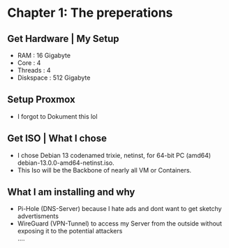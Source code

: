 # Chapter 1: The preperations 
## Get Hardware   | My Setup <br>
- RAM        : 16 Gigabyte<br>
- Core       : 4<br>
- Threads    : 4<br>
- Diskspace  : 512 Gigabyte <br>

## Setup Proxmox
- I forgot to Dokument this lol<br>

## Get ISO        | What I chose
- I chose Debian 13 codenamed trixie, netinst, for 64-bit PC (amd64) debian-13.0.0-amd64-netinst.iso.<br>
- This Iso will be the Backbone of nearly all VM or Containers.<br>

## What I am installing and why
- Pi-Hole (DNS-Server) because I hate ads and dont want to get sketchy advertisments <br>
- WireGuard (VPN-Tunnel) to access my Server from the outside without exposing it to the potential attackers <br>
....<br>